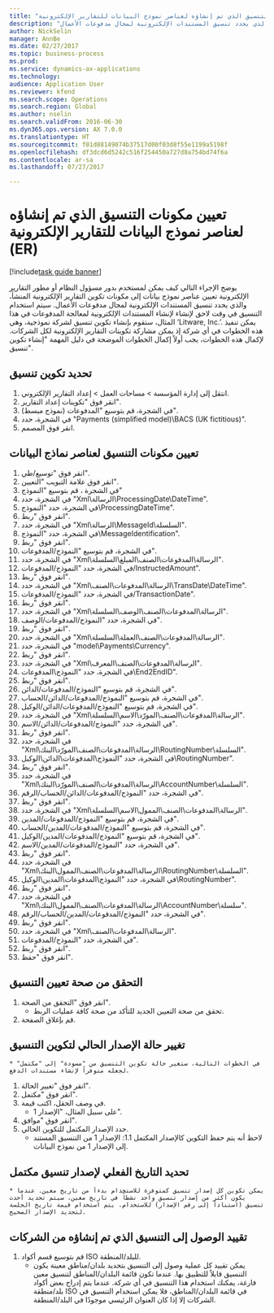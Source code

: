 ```yaml
--- 
title: "تعيين مكونات التنسيق الذي تم إنشاؤه لعناصر نموذج البيانات للتقارير الإلكترونية (ER)"
description: "يوضح الإجراء التالي كيف يمكن لمستخدم بدور مسؤول النظام أو مطور التقارير الإلكترونية تعيين عناصر نموذج بيانات إلى مكونات تكوين التقارير الإلكترونية المنشأ، والذي يحدد تنسيق المستندات الإلكترونية لمجال مدفوعات الأعمال‬."
author: NickSelin
manager: AnnBe
ms.date: 02/27/2017
ms.topic: business-process
ms.prod: 
ms.service: dynamics-ax-applications
ms.technology: 
audience: Application User
ms.reviewer: kfend
ms.search.scope: Operations
ms.search.region: Global
ms.author: nselin
ms.search.validFrom: 2016-06-30
ms.dyn365.ops.version: AX 7.0.0
ms.translationtype: HT
ms.sourcegitcommit: f01d88149074b37517d00f03d8f55e1199a5198f
ms.openlocfilehash: df3dcd6d5242c516f254450a727d8a754bd74f6a
ms.contentlocale: ar-sa
ms.lasthandoff: 07/27/2017

---
```

# <a name="map-components-of-the-created-format-to-data-model-elements-for-electronic-reporting-er"></a>تعيين مكونات التنسيق الذي تم إنشاؤه لعناصر نموذج البيانات للتقارير الإلكترونية (ER)

[!include[task guide banner](../../includes/task-guide-banner.md)]

يوضح الإجراء التالي كيف يمكن لمستخدم بدور مسؤول النظام أو مطور التقارير الإلكترونية تعيين عناصر نموذج بيانات إلى مكونات تكوين التقارير الإلكترونية المنشأ، والذي يحدد تنسيق المستندات الإلكترونية لمجال مدفوعات الأعمال‬. سيتم استخدام التنسيق في وقت لاحق لإنشاء لإنشاء المستندات الإلكترونية لمعالجة المدفوعات في هذا المثال، ستقوم بإنشاء تكوين تنسيق لشركة نموذجية، وهي ‘Litware, Inc.’. يمكن تنفيذ هذه الخطوات في أي شركة إذ يمكن مشاركة تكوينات التقارير الإلكترونية لكل الشركات. لإكمال هذه الخطوات، يجب أولاً إكمال الخطوات الموضحة في دليل المهمة "إنشاء تكوين تنسيق‬".


## <a name="select-a-format-configuration"></a>تحديد تكوين تنسيق
1. انتقل إلى إدارة المؤسسة > مساحات العمل‬ > إعداد التقارير الإلكتروني‬.
2. انقر فوق "تكوينات إعداد التقارير‬".
3. في الشجرة، قم بتوسيع "المدفوعات (نموذج مبسط)".
4. في الشجرة، حدد "Payments (simplified model)\BACS (UK fictitious)".
5. انقر فوق المصمم.

## <a name="map-format-components-to-data-model-elements"></a>تعيين مكونات التنسيق لعناصر نماذج البيانات
1. انقر فوق "توسيع/طي".
2. انقر فوق علامة التبويب "التعيين".
3. في الشجرة ، قم بتوسيع "النموذج"
4. في الشجرة، حدد "Xml\الرسالة\ProcessingDate\DateTime".
5. في الشجرة، حدد "النموذج\ProcessingDateTime".
6. انقر فوق "ربط".
7. في الشجرة، حدد "Xml\الرسالة\MessageId\السلسلة".
8. في الشجرة، حدد "النموذج\MessageIdentification".
9. انقر فوق "ربط".
10. في الشجرة، قم بتوسيع "النموذج/المدفوعات".
11. في الشجرة، حدد "Xml\الرسالة\المدفوعات\الصنف\المبلغ\السلسلة".
12. في الشجرة، حدد "النموذج/المدفوعات/InstructedAmount".
13. انقر فوق "ربط".
14. في الشجرة، حدد "Xml\الرسالة\المدفوعات\الصنف\TransDate\DateTime".
15. في الشجرة، حدد "النموذج/المدفوعات/TransactionDate".
16. انقر فوق "ربط".
17. في الشجرة، حدد "Xml\الرسالة\المدفوعات\الصنف\الوصف\السلسلة".
18. في الشجرة، حدد "النموذج/المدفوعات/الوصف".
19. انقر فوق "ربط".
20. في الشجرة، حدد "Xml\الرسالة\المدفوعات\الصنف\العملة\السلسلة".
21. في الشجرة، حدد "model\Payments\Currency".
22. انقر فوق "ربط".
23. في الشجرة، حدد "Xml\الرسالة\المدفوعات\الصنف\المعرف".
24. في الشجرة، حدد "النموذج\المدفوعات\End2EndID".
25. انقر فوق "ربط".
26. في الشجرة، قم بتوسيع "النموذج/المدفوعات/الدائن".
27. في الشجرة، قم بتوسيع "النموذج/المدفوعات/الدائن/الحساب".
28. في الشجرة، قم بتوسيع "النموذج/المدفوعات/الدائن/الوكيل".
29. في الشجرة، حدد "Xml\الرسالة\المدفوعات\الصنف\المورّد\الاسم\السلسلة".
30. في الشجرة، حدد "النموذج/المدفوعات/الدائن/الاسم".
31. انقر فوق "ربط".
32. في الشجرة، حدد "Xml\الرسالة\المدفوعات\الصنف\المورّد\البنك\RoutingNumber\السلسلة".
33. في الشجرة، حدد "النموذج\المدفوعات\الدائن\الوكيل\RoutingNumber".
34. انقر فوق "ربط".
35. في الشجرة، حدد "Xml\الرسالة\المدفوعات\الصنف\المورّد\البنك\AccountNumber\السلسلة".
36. في الشجرة، حدد "النموذج/المدفوعات/الدائن/الحساب/الرقم".
37. انقر فوق "ربط".
38. في الشجرة، حدد "Xml\الرسالة\المدفوعات\الصنف\الممول\الاسم\السلسلة".
39. في الشجرة، قم بتوسيع "النموذج/المدفوعات/المدين".
40. في الشجرة، قم بتوسيع "النموذج/المدفوعات/المدين/الحساب".
41. في الشجرة، قم بتوسيع "النموذج/المدفوعات/المدين/الوكيل".
42. في الشجرة، حدد "النموذج/المدفوعات/المدين/الاسم".
43. انقر فوق "ربط".
44. في الشجرة، حدد "Xml\الرسالة\المدفوعات\الصنف\الممول\البنك\RoutingNumber\السلسلة".
45. في الشجرة، حدد "النموذج\المدفوعات\المدين‬\الوكيل\RoutingNumber".
46. انقر فوق "ربط".
47. في الشجرة، حدد "Xml\الرسالة\المدفوعات\الصنف\الممول\البنك\AccountNumber\سلسلة".
48. في الشجرة، حدد "النموذج/المدفوعات/المدين/الحساب/الرقم".
49. انقر فوق "ربط".
50. في الشجرة، حدد "Xml\الرسالة\المدفوعات\الصنف".
51. في الشجرة، حدد "النموذج/المدفوعات".
52. انقر فوق "ربط".
53. انقر فوق "حفظ".

## <a name="validate-format-mapping"></a>التحقق من صحة تعيين التنسيق
1. انقر فوق "التحقق من الصحة‬".
    * تحقق من صحة التعيين الجديد للتأكد من صحة كافة عمليات الربط‬.  
2. قم بإغلاق الصفحة.

## <a name="change-status-of-the-current-version-of-format-configuration"></a>تغيير حالة الإصدار الحالي لتكوين التنسيق
    * في الخطوات التالية، ستغير حالة تكوين التنسيق من "مسودة" إلى "مكتمل" لجعله متوفراً لإنشاء مستندات الدفع.  
1. انقر فوق "تغيير الحالة".
2. انقر فوق "مكتمل".
3. في وصف الحقل، اكتب قيمة.
    * على سبيل المثال، "الإصدار 1".  
4. انقر فوق "موافق".
5. حدد الإصدار المكتمل للتكوين الحالي.
    * لاحظ أنه يتم حفظ التكوين كالإصدار المكتمل 1.1: الإصدار 1 من التنسيق المستند إلى الإصدار 1 من نموذج البيانات.  

## <a name="define-effective-date-for-completed-version-of-format"></a>تحديد التاريخ الفعلي لإصدار تنسيق مكتمل
    * يمكن تكوين كل إصدار تنسيق كمتوفرة للاستخدام بدءاً من تاريخ معين. عندما يكون أكثر من إصدار تنسيق واحد نشطاً في تاريخ معين، سيتم تحديد أحدث تنسيق (استناداً إلى رقم الإصدار) للاستخدام. يتم استخدام قيمة تاريخ الجلسة لتحديد الإصدار الصحيح.  

## <a name="restrict-access-to-created-format-from-companies"></a>تقييد الوصول إلى التنسيق الذي تم إنشاؤه من الشركات
1. قم بتوسيع قسم أكواد ISO للبلد/المنطقة‬.
    * يمكن تقييد كل عملية وصول إلى التنسيق بتحديد بلدان/مناطق معينة يكون التنسيق قابلاً للتطبيق بها. عندما تكون قائمة البلدان/المناطق لتنسيق معين فارغة، يمكنك استخدام هذا التنسيق في أي شركة. عندما يتم إدراج بعض أكواد بلد/منطقة ISO في قائمة البلدان/المناطق، فلا يمكن استخدام التنسيق في الشركات إلا إذا كان العنوان الرئيسي موجودًا في البلد/المنطقة.  


